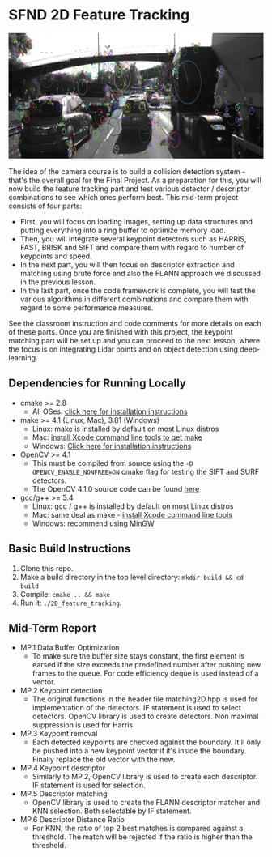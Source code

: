 # SFND 2D Feature Tracking

<img src="images/keypoints.png" width="820" height="248" />

The idea of the camera course is to build a collision detection system - that's the overall goal for the Final Project. As a preparation for this, you will now build the feature tracking part and test various detector / descriptor combinations to see which ones perform best. This mid-term project consists of four parts:

* First, you will focus on loading images, setting up data structures and putting everything into a ring buffer to optimize memory load. 
* Then, you will integrate several keypoint detectors such as HARRIS, FAST, BRISK and SIFT and compare them with regard to number of keypoints and speed. 
* In the next part, you will then focus on descriptor extraction and matching using brute force and also the FLANN approach we discussed in the previous lesson. 
* In the last part, once the code framework is complete, you will test the various algorithms in different combinations and compare them with regard to some performance measures. 

See the classroom instruction and code comments for more details on each of these parts. Once you are finished with this project, the keypoint matching part will be set up and you can proceed to the next lesson, where the focus is on integrating Lidar points and on object detection using deep-learning. 

## Dependencies for Running Locally
* cmake >= 2.8
  * All OSes: [click here for installation instructions](https://cmake.org/install/)
* make >= 4.1 (Linux, Mac), 3.81 (Windows)
  * Linux: make is installed by default on most Linux distros
  * Mac: [install Xcode command line tools to get make](https://developer.apple.com/xcode/features/)
  * Windows: [Click here for installation instructions](http://gnuwin32.sourceforge.net/packages/make.htm)
* OpenCV >= 4.1
  * This must be compiled from source using the `-D OPENCV_ENABLE_NONFREE=ON` cmake flag for testing the SIFT and SURF detectors.
  * The OpenCV 4.1.0 source code can be found [here](https://github.com/opencv/opencv/tree/4.1.0)
* gcc/g++ >= 5.4
  * Linux: gcc / g++ is installed by default on most Linux distros
  * Mac: same deal as make - [install Xcode command line tools](https://developer.apple.com/xcode/features/)
  * Windows: recommend using [MinGW](http://www.mingw.org/)

## Basic Build Instructions

1. Clone this repo.
2. Make a build directory in the top level directory: `mkdir build && cd build`
3. Compile: `cmake .. && make`
4. Run it: `./2D_feature_tracking`.

## Mid-Term Report
* MP.1 Data Buffer Optimization
  * To make sure the buffer size stays constant, the first element is earsed if the size exceeds the predefined number
  after pushing new frames to the queue. For code efficiency deque is used instead of a vector.
* MP.2 Keypoint detection
  * The original functions in the header file matching2D.hpp is used for implementation of the detectors. IF statement 
  is used to select detectors. OpenCV library is used to create detectors. Non maximal suppression is used for Harris.
* MP.3 Keypoint removal
  * Each detected keypoints are checked against the boundary. It'll only be pushed into a new keypoint vector if it's inside the boundary. Finally replace the old vector with the new. 
* MP.4 Keypoint descriptor
  * Similarly to MP.2, OpenCV library is used to create each descriptor. IF statement is used for selection.
* MP.5 Descriptor matching
  * OpenCV library is used to create the FLANN descriptor matcher and KNN selection. Both selectable by IF statement. 
* MP.6 Descriptor Distance Ratio
  * For KNN, the ratio of top 2 best matches is compared against a threshold. The match will be rejected if the ratio is higher than the threshold. 
